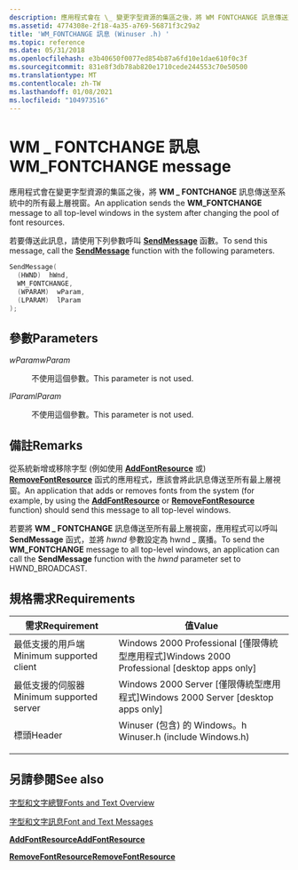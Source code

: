 ```yaml
---
description: 應用程式會在 \_ 變更字型資源的集區之後，將 WM FONTCHANGE 訊息傳送至系統中的所有最上層視窗。
ms.assetid: 4774308e-2f18-4a35-a769-56871f3c29a2
title: 'WM_FONTCHANGE 訊息 (Winuser .h) '
ms.topic: reference
ms.date: 05/31/2018
ms.openlocfilehash: e3b40650f0077ed854b87a6fd10e1dae610f0c3f
ms.sourcegitcommit: 831e8f3db78ab820e1710cede244553c70e50500
ms.translationtype: MT
ms.contentlocale: zh-TW
ms.lasthandoff: 01/08/2021
ms.locfileid: "104973516"
---
```

# <a name="wm_fontchange-message"></a><span data-ttu-id="d63c6-103">WM \_ FONTCHANGE 訊息</span><span class="sxs-lookup"><span data-stu-id="d63c6-103">WM\_FONTCHANGE message</span></span>

<span data-ttu-id="d63c6-104">應用程式會在變更字型資源的集區之後，將 **WM \_ FONTCHANGE** 訊息傳送至系統中的所有最上層視窗。</span><span class="sxs-lookup"><span data-stu-id="d63c6-104">An application sends the **WM\_FONTCHANGE** message to all top-level windows in the system after changing the pool of font resources.</span></span>

<span data-ttu-id="d63c6-105">若要傳送此訊息，請使用下列參數呼叫 [**SendMessage**](/windows/win32/api/winuser/nf-winuser-sendmessage) 函數。</span><span class="sxs-lookup"><span data-stu-id="d63c6-105">To send this message, call the [**SendMessage**](/windows/win32/api/winuser/nf-winuser-sendmessage) function with the following parameters.</span></span>


```C++
SendMessage( 
  (HWND)  hWnd,              
  WM_FONTCHANGE,            
  (WPARAM)  wParam,          
  (LPARAM)  lParam            
);
```



## <a name="parameters"></a><span data-ttu-id="d63c6-106">參數</span><span class="sxs-lookup"><span data-stu-id="d63c6-106">Parameters</span></span>

<dl> <dt>

<span data-ttu-id="d63c6-107">*wParam*</span><span class="sxs-lookup"><span data-stu-id="d63c6-107">*wParam*</span></span> 
</dt> <dd>

<span data-ttu-id="d63c6-108">不使用這個參數。</span><span class="sxs-lookup"><span data-stu-id="d63c6-108">This parameter is not used.</span></span>

</dd> <dt>

<span data-ttu-id="d63c6-109">*lParam*</span><span class="sxs-lookup"><span data-stu-id="d63c6-109">*lParam*</span></span> 
</dt> <dd>

<span data-ttu-id="d63c6-110">不使用這個參數。</span><span class="sxs-lookup"><span data-stu-id="d63c6-110">This parameter is not used.</span></span>

</dd> </dl>

## <a name="remarks"></a><span data-ttu-id="d63c6-111">備註</span><span class="sxs-lookup"><span data-stu-id="d63c6-111">Remarks</span></span>

<span data-ttu-id="d63c6-112">從系統新增或移除字型 (例如使用 [**AddFontResource**](/windows/desktop/api/Wingdi/nf-wingdi-addfontresourcea) 或) [**RemoveFontResource**](/windows/desktop/api/Wingdi/nf-wingdi-removefontresourcea) 函式的應用程式，應該會將此訊息傳送至所有最上層視窗。</span><span class="sxs-lookup"><span data-stu-id="d63c6-112">An application that adds or removes fonts from the system (for example, by using the [**AddFontResource**](/windows/desktop/api/Wingdi/nf-wingdi-addfontresourcea) or [**RemoveFontResource**](/windows/desktop/api/Wingdi/nf-wingdi-removefontresourcea) function) should send this message to all top-level windows.</span></span>

<span data-ttu-id="d63c6-113">若要將 **WM \_ FONTCHANGE** 訊息傳送至所有最上層視窗，應用程式可以呼叫 **SendMessage** 函式，並將 *hwnd* 參數設定為 hwnd \_ 廣播。</span><span class="sxs-lookup"><span data-stu-id="d63c6-113">To send the **WM\_FONTCHANGE** message to all top-level windows, an application can call the **SendMessage** function with the *hwnd* parameter set to HWND\_BROADCAST.</span></span>

## <a name="requirements"></a><span data-ttu-id="d63c6-114">規格需求</span><span class="sxs-lookup"><span data-stu-id="d63c6-114">Requirements</span></span>



| <span data-ttu-id="d63c6-115">需求</span><span class="sxs-lookup"><span data-stu-id="d63c6-115">Requirement</span></span> | <span data-ttu-id="d63c6-116">值</span><span class="sxs-lookup"><span data-stu-id="d63c6-116">Value</span></span> |
|-------------------------------------|----------------------------------------------------------------------------------------------------------|
| <span data-ttu-id="d63c6-117">最低支援的用戶端</span><span class="sxs-lookup"><span data-stu-id="d63c6-117">Minimum supported client</span></span><br/> | <span data-ttu-id="d63c6-118">Windows 2000 Professional \[僅限傳統型應用程式\]</span><span class="sxs-lookup"><span data-stu-id="d63c6-118">Windows 2000 Professional \[desktop apps only\]</span></span><br/>                                               |
| <span data-ttu-id="d63c6-119">最低支援的伺服器</span><span class="sxs-lookup"><span data-stu-id="d63c6-119">Minimum supported server</span></span><br/> | <span data-ttu-id="d63c6-120">Windows 2000 Server \[僅限傳統型應用程式\]</span><span class="sxs-lookup"><span data-stu-id="d63c6-120">Windows 2000 Server \[desktop apps only\]</span></span><br/>                                                     |
| <span data-ttu-id="d63c6-121">標頭</span><span class="sxs-lookup"><span data-stu-id="d63c6-121">Header</span></span><br/>                   | <dl> <span data-ttu-id="d63c6-122"><dt>Winuser (包含) 的 Windows。h </dt></span><span class="sxs-lookup"><span data-stu-id="d63c6-122"><dt>Winuser.h (include Windows.h)</dt></span></span> </dl> |



## <a name="see-also"></a><span data-ttu-id="d63c6-123">另請參閱</span><span class="sxs-lookup"><span data-stu-id="d63c6-123">See also</span></span>

<dl> <dt>

[<span data-ttu-id="d63c6-124">字型和文字總覽</span><span class="sxs-lookup"><span data-stu-id="d63c6-124">Fonts and Text Overview</span></span>](fonts-and-text.md)
</dt> <dt>

[<span data-ttu-id="d63c6-125">字型和文字訊息</span><span class="sxs-lookup"><span data-stu-id="d63c6-125">Font and Text Messages</span></span>](font-and-text-messages.md)
</dt> <dt>

[<span data-ttu-id="d63c6-126">**AddFontResource**</span><span class="sxs-lookup"><span data-stu-id="d63c6-126">**AddFontResource**</span></span>](/windows/desktop/api/Wingdi/nf-wingdi-addfontresourcea)
</dt> <dt>

[<span data-ttu-id="d63c6-127">**RemoveFontResource**</span><span class="sxs-lookup"><span data-stu-id="d63c6-127">**RemoveFontResource**</span></span>](/windows/desktop/api/Wingdi/nf-wingdi-removefontresourcea)
</dt> </dl>

 

 
